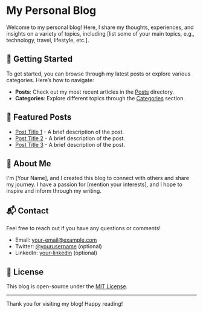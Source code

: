 # My Personal Blog  

Welcome to my personal blog! Here, I share my thoughts, experiences, and insights on a variety of topics, including [list some of your main topics, e.g., technology, travel, lifestyle, etc.].   

## 🚀 Getting Started  

To get started, you can browse through my latest posts or explore various categories. Here’s how to navigate:  

- **Posts**: Check out my most recent articles in the [Posts](https://github.com/yourusername/yourblog/tree/main/posts) directory.  
- **Categories**: Explore different topics through the [Categories](https://github.com/yourusername/yourblog/tree/main/categories) section.  

## 📖 Featured Posts  

- [Post Title 1](link-to-your-post-1) - A brief description of the post.  
- [Post Title 2](link-to-your-post-2) - A brief description of the post.  
- [Post Title 3](link-to-your-post-3) - A brief description of the post.  

## 💬 About Me  

I'm [Your Name], and I created this blog to connect with others and share my journey. I have a passion for [mention your interests], and I hope to inspire and inform through my writing.  

## 📬 Contact  

Feel free to reach out if you have any questions or comments!  

- Email: [your-email@example.com](mailto:your-email@example.com)  
- Twitter: [@yourusername](https://twitter.com/yourusername) (optional)  
- LinkedIn: [your-linkedin](https://linkedin.com/in/yourlinkedin) (optional)  

## 📄 License  

This blog is open-source under the [MIT License](LICENSE).  

---  

Thank you for visiting my blog! Happy reading!
